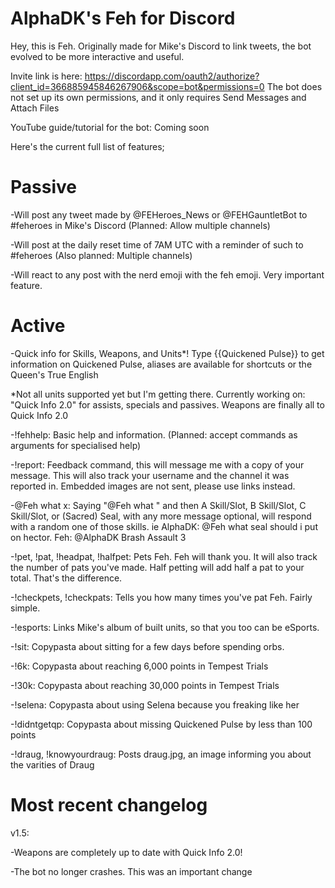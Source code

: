 # AlphaDK's Feh for Discord

Hey, this is Feh. Originally made for Mike's Discord to link tweets, the bot evolved to be more interactive and useful.

Invite link is here: https://discordapp.com/oauth2/authorize?client_id=366885945846267906&scope=bot&permissions=0
The bot does not set up its own permissions, and it only requires Send Messages and Attach Files

YouTube guide/tutorial for the bot: Coming soon

Here's the current full list of features;

# Passive
-Will post any tweet made by @FEHeroes\_News or @FEHGauntletBot to #feheroes in Mike's Discord (Planned: Allow multiple channels)

-Will post at the daily reset time of 7AM UTC with a reminder of such to #feheroes (Also planned: Multiple channels)

-Will react to any post with the nerd emoji with the feh emoji. Very important feature.


# Active
-Quick info for Skills, Weapons, and Units\*! Type {{Quickened Pulse}} to get information on Quickened Pulse, aliases are available for shortcuts or the Queen's True English

\*Not all units supported yet but I'm getting there. Currently working on: "Quick Info 2.0" for assists, specials and passives. Weapons are finally all to Quick Info 2.0

-!fehhelp: Basic help and information. (Planned: accept commands as arguments for specialised help)

-!report: Feedback command, this will message me with a copy of your message. This will also track your username and the channel it was reported in. Embedded images are not sent, please use links instead.

-@Feh what x: Saying "@Feh what " and then A Skill/Slot, B Skill/Slot, C Skill/Slot, or (Sacred) Seal, with any more message optional, will respond with a random one of those skills. ie AlphaDK: @Feh what seal should i put on hector. Feh: @AlphaDK Brash Assault 3

-!pet, !pat, !headpat, !halfpet: Pets Feh. Feh will thank you. It will also track the number of pats you've made. Half petting will add half a pat to your total. That's the difference.

-!checkpets, !checkpats: Tells you how many times you've pat Feh. Fairly simple.

-!esports: Links Mike's album of built units, so that you too can be eSports.

-!sit: Copypasta about sitting for a few days before spending orbs.

-!6k: Copypasta about reaching 6,000 points in Tempest Trials

-!30k: Copypasta about reaching 30,000 points in Tempest Trials

-!selena: Copypasta about using Selena because you freaking like her

-!didntgetqp: Copypasta about missing Quickened Pulse by less than 100 points

-!draug, !knowyourdraug: Posts draug.jpg, an image informing you about the varities of Draug


# Most recent changelog

v1.5:

-Weapons are completely up to date with Quick Info 2.0!

-The bot no longer crashes. This was an important change